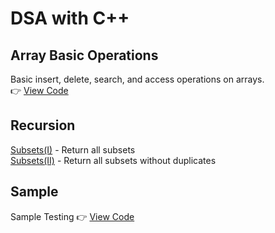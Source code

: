 # DSA with C++

## Array Basic Operations
Basic insert, delete, search, and access operations on arrays.  
👉 [View Code](./arraybasicop.cpp)

## Recursion
[Subsets(I)](./subsets(I).cpp) - Return all subsets </br>
[Subsets(II)](./subsets(II).cpp) - Return all subsets without duplicates

## Sample
Sample Testing
👉 [View Code](./sample.cpp)

